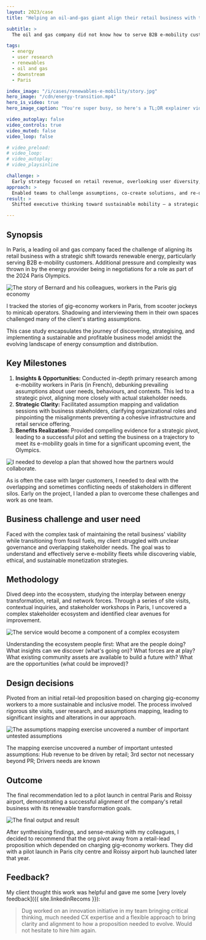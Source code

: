 ```yaml
---
layout: 2023/case
title: "Helping an oil-and-gas giant align their retail business with their renewables transformation"

subtitle: >
  The oil and gas company did not know how to serve B2B e-mobility customers. They needed to learn what service would provide most value to these these fleets while monetising those relationships in a sustainable and ethical way.

tags: 
  - energy
  - user research
  - renewables
  - oil and gas
  - downstream
  - Paris

index_image: "/i/cases/renewables-e-mobility/story.jpg"
hero_image: "/cdn/energy-transition.mp4"
hero_is_video: true
hero_image_caption: "You're super busy, so here's a TL;DR explainer video of this case study. The challenge, the pivot, the outcome:-)"

video_autoplay: false
video_controls: true
video_muted: false
video_loop: false

# video_preload:
# video_loop:
# video_autoplay:
# video_playsinline

challenge: >
  Early strategy focused on retail revenue, overlooking user diversity, equity, and long-term sustainability.
approach: >
  Enabled teams to challenge assumptions, co-create solutions, and re-orient strategy toward an inclusive, sustainable model.
result: >
  Shifted executive thinking toward sustainable mobility — a strategic pivot that informed the org's first European EV hub.

---
```


## Synopsis

In Paris, a leading oil and gas company faced the challenge of aligning its retail business with a strategic shift towards renewable energy, particularly serving B2B e-mobility customers. Additional pressure and complexity was thrown in by the energy provider being in negotiations for a role as part of the 2024 Paris Olympics.


![The story of Bernard and his colleagues, workers in the Paris gig economy](/i/cases/renewables-e-mobility/story.jpg)

<p class="imagecaption">
  I tracked the stories of gig-economy workers in Paris, from scooter jockeys to minicab operators. Shadowing and interviewing them in their own spaces challenged many of the client's starting assumptions. 
</p>


This case study encapsulates the journey of discovering, strategising, and implementing a sustainable and profitable business model amidst the evolving landscape of energy consumption and distribution.


## Key Milestones

1. **Insights & Opportunities:** Conducted in-depth primary research among e-mobility workers in Paris (in French), debunking prevailing assumptions about user needs, behaviours, and contexts. This led to a strategic pivot, aligning more closely with actual stakeholder needs.
2. **Strategic Clarity:** Facilitated assumption mapping and validation sessions with business stakeholders, clarifying organizational roles and pinpointing the misalignments preventing a cohesive infrastructure and retail service offering.
3. **Benefits Realization:** Provided compelling evidence for a strategic pivot, leading to a successful pilot and setting the business on a trajectory to meet its e-mobility goals in time for a significant upcoming event, the Olympics.


![I needed to develop a plan that showed how the partners would collaborate.](/i/cases/renewables-e-mobility/plan.jpg)

<p class="imagecaption">
  As is often the case with larger customers, I needed to deal with the overlapping and sometimes conflicting needs of stakeholders in different silos. Early on the project, I landed a plan to overcome these challenges and work as one team.
</p>


## Business challenge and user need

Faced with the complex task of maintaining the retail business' viability while transitioning from fossil fuels, my client struggled with unclear governance and overlapping stakeholder needs. The goal was to understand and effectively serve e-mobility fleets while discovering viable, ethical, and sustainable monetization strategies.


## Methodology

Dived deep into the ecosystem, studying the interplay between energy transformation, retail, and network forces. Through a series of site visits, contextual inquiries, and stakeholder workshops in Paris, I uncovered a complex stakeholder ecosystem and identified clear avenues for improvement.

![The service would become a component of a complex ecosystem](/i/cases/renewables-e-mobility/speculative-design.jpg)

<p class="imagecaption">
  Understanding the ecosystem people first: What are the people doing? What insights can we discover (what's going on)? What forces are at play? What existing community assets are available to build a future with? What are the opportunities (what could be improved)?
</p>


## Design decisions

Pivoted from an initial retail-led proposition based on charging gig-economy workers to a more sustainable and inclusive model. The process involved rigorous site visits, user research, and assumptions mapping, leading to significant insights and alterations in our approach.


![The assumptions mapping exercise uncovered a number of important untested assumptions](/i/cases/renewables-e-mobility/assumptions-map.jpg)

<p class="imagecaption">
  The mapping exercise uncovered a number of important untested assumptions: Hub revenue to be driven by retail; 3rd sector not necessary beyond PR; Drivers needs are known
</p>


## Outcome

The final recommendation led to a pilot launch in central Paris and Roissy airport, demonstrating a successful alignment of the company's retail business with its renewable transformation goals.

![The final output and result](/i/cases/renewables-e-mobility/outcome.jpg)

<p class="imagecaption">
  After synthesising findings, and sense-making with my colleagues, I decided to recommend that the org pivot away from a retail-lead proposition which depended on charging gig-economy workers. They did with a pilot launch in Paris city centre and Roissy airport hub launched later that year.
</p>


## Feedback?

My client thought this work was helpful and gave me some [very lovely feedback]({{ site.linkedinRecoms }}):

>
> Dug worked on an innovation initiative in my team 
> bringing critical thinking, much needed CX expertise 
> and a flexible approach to bring clarity and alignment 
> to how a proposition needed to evolve. 
> Would not hesitate to hire him again.
>

